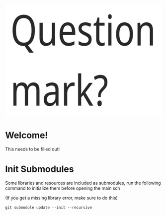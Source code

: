 

![The Superbutton!](Static/SuperButton.jpg)

# Welcome!

This needs to be filled out!


# Init Submodules

Some libraries and resources are included as submodules, run the following
command to initialize them before opening the main sch

(If you get a missing library error, make sure to do this)

```shell
git submodule update --init --recursive
```
